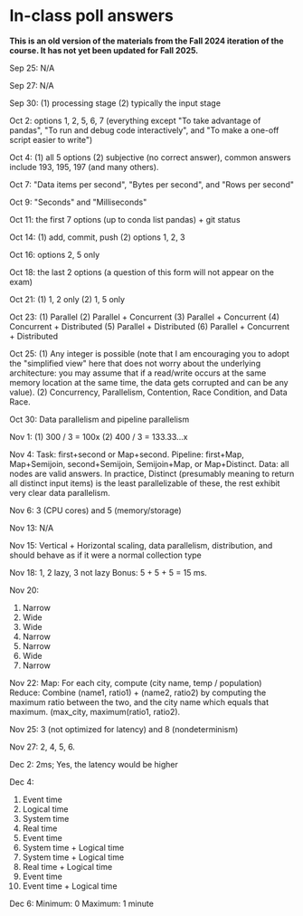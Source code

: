 # In-class poll answers

**This is an old version of the materials from the Fall 2024 iteration of the course. It has not yet been updated for Fall 2025.**

Sep 25: N/A

Sep 27: N/A

Sep 30: (1) processing stage (2) typically the input stage

Oct 2: options 1, 2, 5, 6, 7 (everything except "To take advantage of pandas", "To run and debug code interactively", and "To make a one-off script easier to write")

Oct 4: (1) all 5 options (2) subjective (no correct answer), common answers include 193, 195, 197 (and many others).

Oct 7: "Data items per second", "Bytes per second", and "Rows per second"

Oct 9: "Seconds" and "Milliseconds"

Oct 11: the first 7 options (up to conda list pandas) + git status

Oct 14: (1) add, commit, push (2) options 1, 2, 3

Oct 16: options 2, 5 only

Oct 18: the last 2 options (a question of this form will not appear on the exam)

Oct 21: (1) 1, 2 only (2) 1, 5 only

Oct 23: (1) Parallel (2) Parallel + Concurrent (3) Parallel + Concurrent (4) Concurrent + Distributed (5) Parallel + Distributed (6) Parallel + Concurrent + Distributed

Oct 25: (1) Any integer is possible (note that I am encouraging you to adopt the "simplified view" here that does not worry about the underlying architecture: you may assume that if a read/write occurs at the same memory location at the same time, the data gets corrupted and can be any value). (2) Concurrency, Parallelism, Contention, Race Condition, and Data Race.

Oct 30: Data parallelism and pipeline parallelism

Nov 1: (1) 300 / 3 = 100x (2) 400 / 3 = 133.33...x

Nov 4: Task: first+second or Map+second. Pipeline: first+Map, Map+Semijoin, second+Semijoin, Semijoin+Map, or Map+Distinct. Data: all nodes are valid answers. In practice, Distinct (presumably meaning to return all distinct input items) is the least parallelizable of these, the rest exhibit very clear data parallelism.

Nov 6: 3 (CPU cores) and 5 (memory/storage)

Nov 13: N/A

Nov 15: Vertical + Horizontal scaling, data parallelism, distribution, and should behave
   as if it were a normal collection type

Nov 18: 1, 2 lazy, 3 not lazy
Bonus: 5 + 5 + 5 = 15 ms.

Nov 20:
1. Narrow
2. Wide
3. Wide
4. Narrow
5. Narrow
6. Wide
7. Narrow

Nov 22:
Map: For each city, compute (city name, temp / population)
Reduce: Combine (name1, ratio1) + (name2, ratio2) by computing the maximum ratio between
   the two, and the city name which equals that maximum.
   (max_city, maximum(ratio1, ratio2).

Nov 25: 3 (not optimized for latency) and 8 (nondeterminism)

Nov 27: 2, 4, 5, 6.

Dec 2: 2ms; Yes, the latency would be higher

Dec 4:
1. Event time
2. Logical time
3. System time
4. Real time
5. Event time
6. System time + Logical time
7. System time + Logical time
8. Real time + Logical time
9. Event time
10. Event time + Logical time

Dec 6:
Minimum: 0
Maximum: 1 minute

